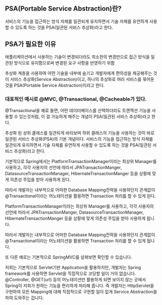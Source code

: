 ## PSA(Portable Service Abstraction)란?
서비스의 기능을 접근하는 방식 자체를 일관되게 유지하면서 기술 자체를 유연하게 사용할 수 있도록 하는 것을 PSA(일관된 서비스 추상화)라고 한다.

## PSA가 필요한 이유
애플리케이션에서 사용하는 기술이 변경되더라도 최소한의 변경만으로 접근 방식을 일관된 방식으로 유지함으로써 변경된 요구 사항을 반영하기 위함

추상화 계층을 사용하여 어떤 기술을 내부에 숨기고 개발자에게 편의성을 제공해주는 것이 서비스 추상화(Service Abstraction)이고, 하나의 추상화로 여러 서비스를 묶어둔 것을 PSA(Portable Service Abstraction)이라고 한다.

### 대표적인 예시로 @MVC, @Transactional, @Cacheable가 있다.
@Transactional을 예로 들면, 어떤 데이터베이스를 선택하더라도 트랜잭션 기능을 사용할 수 있는것처럼, 이 걸 가능하게 해주는 개념이 PSA(일관된 서비스 추상화)라고 한다.

추상화 된 상위 클래스를 일관되게 바라보며 하위 클래스의 기능을 사용하는 것이 바로 일관된 서비스 추상화(PSA)의 기본 개념이다.
서비스의 기능을 접근하는 방식 자체를 일관되게 유지하면서 기술 자체를 유연하게 사용할 수 있도록 하는 것을 PSA(일관된 서비스 추상화)라고 한다.

기본적으로 Spring에서는 PlatformTransactionManager이라는 최상위 Manager를 사용하고, 각각 사용자의 선언에 따라서 JPATransactionManger, DatasourceTransactionManager, HibernateTransactionManger 등을 상황에 맞게 의존성 주입을 받아 사용하게 된다.

따라서 개발자는 내부적으로 어떠한 Database Mapping전략을 사용하던지 관계없이 @Transactional이라는 어노테이션을 활용하면 Transaction 처리를 할 수 있게 된다.

PlatformTransactionManager이라는 최상위 Manager를 사용하고, 각각 사용자의 선언에 따라서 JPATransactionManger, DatasourceTransactionManager, HibernateTransactionManger 등을 상황에 맞게 의존성 주입을 받아 사용하게 됩니다.

따라서 개발자는 내부적으로 어떠한 Database Mapping전략을 사용하던지 관계없이 @Transactional이라는 어노테이션을 활용하면 Transaction 처리를 할 수 있게 됩니다.

또 다른 예로는 기본적으로 SpringMVC를 살펴보면 확인할 수 있습니다.

저희는 기본적으로 Servlet기반 Application을 활용하지만, 개발자는 Spring framework를 사용하면 Servlet을 직접적으로 코딩할 일이 거의 없습니다. @Controller, @GET(url) 등의 어노테이션만 활용하게 되면 보이지 않는 곳에서 Spring이 저희가 원하는 기능을 편리하게 처리해 줍니다. 즉 개발자는 HttpServlet을 구현하여 모든 Mapping에 대해 직접적으로 구현할 일이 없게 Service Abstraction을 하여 도와주는 겁니다.

